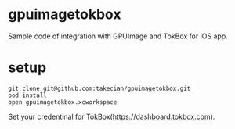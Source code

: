# gpuimagetokbox

Sample code of integration with GPUImage and TokBox for iOS app.

# setup

```
git clone git@github.com:takecian/gpuimagetokbox.git
pod install
open gpuimagetokbox.xcworkspace 
```
Set your credentinal for TokBox(https://dashboard.tokbox.com).


